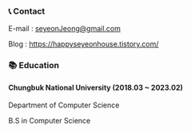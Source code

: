 
### 📞 Contact 
E-mail : seyeonJeong@gmail.com

Blog : https://happyseyeonhouse.tistory.com/

### 📚 Education 
#### Chungbuk National University (2018.03 ~ 2023.02)

Department of Computer Science

B.S in Computer Science

